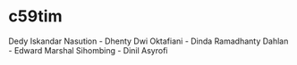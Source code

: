 # c59tim
Dedy Iskandar Nasution - Dhenty Dwi Oktafiani - Dinda Ramadhanty Dahlan - Edward Marshal Sihombing - Dinil Asyrofi
